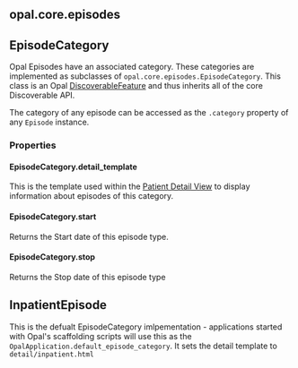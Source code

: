 ## opal.core.episodes


## EpisodeCategory

Opal Episodes have an associated category. These categories are implemented as subclasses
of `opal.core.episodes.EpisodeCategory`. This class is an Opal [DiscoverableFeature](../guides/discoverable.md)
and thus inherits all of the core Discoverable API.

The category of any episode can be accessed as the `.category` property of any `Episode` instance.

### Properties

#### EpisodeCategory.detail_template

This is the template used within the [Patient Detail View](../guides/patient_detail_views.md) to display
information about episodes of this category.

#### EpisodeCategory.start

Returns the Start date of this episode type.

#### EpisodeCategory.stop

Returns the Stop date of this episode type

## InpatientEpisode

This is the defualt EpisodeCategory imlpementation - applications started with Opal's scaffolding
scripts will use this as the `OpalApplication.default_episode_category`. It sets the detail template to
`detail/inpatient.html`
